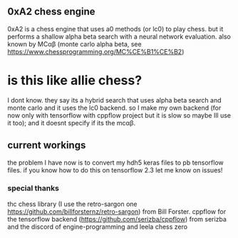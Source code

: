 ## 0xA2 chess engine ##

0xA2 is a chess engine that uses a0 methods (or lc0) to play chess. but it performs a shallow alpha beta search with a neural network evaluation.
also known by MCαβ (monte carlo alpha beta, see https://www.chessprogramming.org/MC%CE%B1%CE%B2)

# is this like allie chess? #
I dont know. they say its a hybrid search that uses alpha beta search and monte carlo and it uses the lc0 backend. so I make my own backend (for now only with tensorflow with cppflow project but it is slow so maybe Ill use it too); and it doesnt specify if its the mcαβ.

## current workings ##
the problem I have now is to convert my hdh5 keras files to pb tensorflow files. if you know how to do this on tensorflow 2.3 let me know on issues!

### special thanks ###
thc chess library (I use the retro-sargon one https://github.com/billforsternz/retro-sargon) from Bill Forster.
cppflow for the tensorflow backend (https://github.com/serizba/cppflow) from serizba
and the discord of engine-programming and leela chess zero
